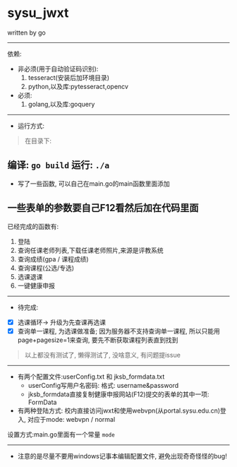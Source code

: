 # sysu_jwxt
written by go

---
依赖:  

* 非必须(用于自动验证码识别):
  1. tesseract(安装后加环境目录)
  2. python,以及库:pytesseract,opencv
* 必须:
  1. golang,以及库:goquery

---

* 运行方式:

> 在目录下:  

编译: `go build` 
运行: `./a` 
---

* 写了一些函数, 可以自己在main.go的main函数里面添加  

一些表单的参数要自己F12看然后加在代码里面   
---
已经完成的函数有:  

1. 登陆
1. 查询任课老师列表,下载任课老师照片,来源是评教系统  
1. 查询成绩(gpa / 课程成绩)
2. 查询课程(公选/专选)  
3. 选课退课  
4. 一键健康申报

---

* 待完成:
* [x] 选课循环-> 升级为先查课再选课
* [x] 查询单一课程, 为选课做准备; 因为服务器不支持查询单一课程, 所以只能用page+pagesize=1来查询, 要先不断获取课程列表直到找到
>  以上都没有测试了, 懒得测试了, 没啥意义, 有问题提issue

---

* 有两个配置文件:userConfig.txt 和  jksb_formdata.txt  
  + userConfig写用户名密码: 格式: username&password  
  + jksb_formdata直接复制健康申报网站(F12)提交的表单的其中一项: FormData
* 有两种登陆方式: 校内直接访问jwxt和使用webvpn(从portal.sysu.edu.cn)登入, 对应于mode: webvpn / normal  

设置方式:main.go里面有一个常量 `mode` 

---

* 注意的是尽量不要用windows记事本编辑配置文件, 避免出现奇奇怪怪的bug!

